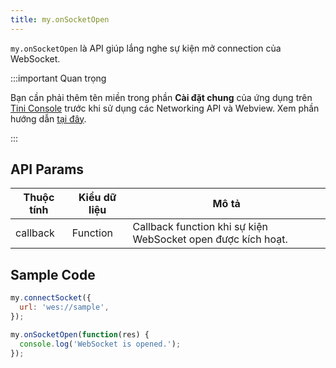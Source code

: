```yaml
---
title: my.onSocketOpen
---
```


`my.onSocketOpen` là API giúp lắng nghe sự kiện mở connection của WebSocket.

:::important Quan trọng

Bạn cần phải thêm tên miền trong phần **Cài đặt chung** của ứng dụng trên [Tini Console](https://developer.tiki.vn/apps) trước khi sử dụng các Networking API và Webview. Xem phần hướng dẫn [tại đây](/docs/development/tini-console/whitelist-domains).

:::

## API Params

| Thuộc tính | Kiểu dữ liệu     | Mô tả                                                    |
| ---------- | -------- | ------------------------------------------------------------ |
| callback   | Function | Callback function khi sự kiện WebSocket open được kích hoạt. |

## Sample Code

```js
my.connectSocket({
  url: 'wes://sample',
});

my.onSocketOpen(function(res) {
  console.log('WebSocket is opened.');
});
```


